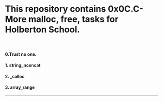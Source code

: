 <h1>This repository contains 0x0C.C-More malloc, free, tasks for Holberton School.</h1>
<br>
<h4>0.Trust no one.</h4>
<h4>1. string_nconcat</h4>
<h4>2. _calloc</h4>
<h4>3. array_range</h4>
<hr>